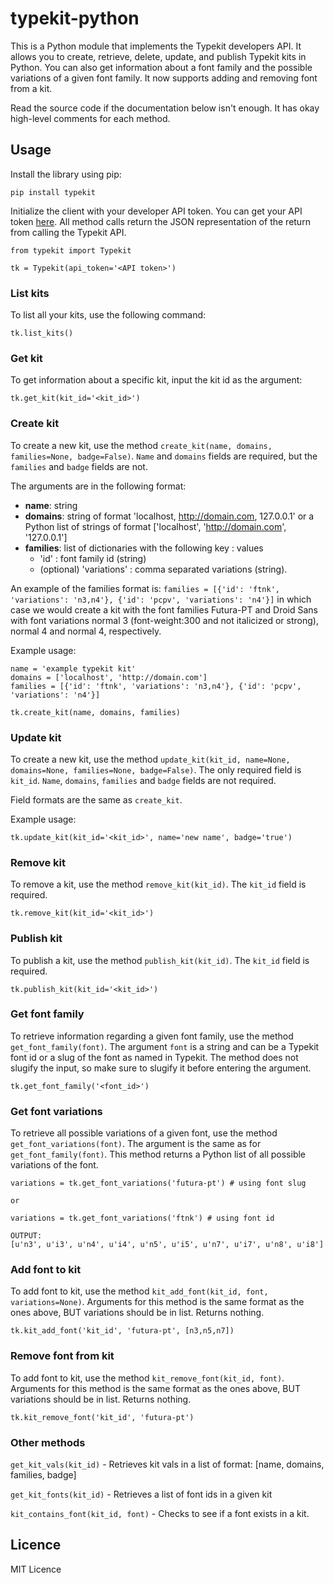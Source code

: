 typekit-python
==============

This is a Python module that implements the Typekit developers API. It allows you to create, retrieve, delete, update, and publish Typekit kits in Python. You can also get information about a font family and the possible variations of a given font family. It now supports adding and removing font from a kit.

Read the source code if the documentation below isn't enough. It has okay high-level comments for each method.

## Usage

Install the library using pip:

```
pip install typekit
```

Initialize the client with your developer API token. You can get your API token [here](https://typekit.com/account/tokens). All method calls return the JSON representation of the return from calling the Typekit API.

```
from typekit import Typekit

tk = Typekit(api_token='<API token>')
```
### List kits

To list all your kits, use the following command:

```
tk.list_kits()
```

### Get kit

To get information about a specific kit, input the kit id as the argument:

```
tk.get_kit(kit_id='<kit_id>')
```

### Create kit

To create a new kit, use the method `create_kit(name, domains, families=None, badge=False)`. `Name` and `domains` fields are required, but the `families` and `badge` fields are not.

The arguments are in the following format:
- **name**: string
- **domains**: string of format 'localhost, http://domain.com, 127.0.0.1' or a Python list of strings of format ['localhost', 'http://domain.com', '127.0.0.1']
- **families**: list of dictionaries with the following key : values
  - 'id' : font family id (string)
  - (optional) 'variations' : comma separated variations (string).

An example of the families format is: `families = [{'id': 'ftnk', 'variations': 'n3,n4'}, {'id': 'pcpv', 'variations': 'n4'}]` in which case we would create a kit with the font families Futura-PT and Droid Sans with font variations normal 3 (font-weight:300 and not italicized or strong), normal 4 and normal 4, respectively.

Example usage:

```
name = 'example typekit kit'
domains = ['localhost', 'http://domain.com']
families = [{'id': 'ftnk', 'variations': 'n3,n4'}, {'id': 'pcpv', 'variations': 'n4'}]

tk.create_kit(name, domains, families)
```

### Update kit

To create a new kit, use the method `update_kit(kit_id, name=None, domains=None, families=None, badge=False)`. The only required field is `kit_id`. `Name`, `domains`, `families` and `badge` fields are not required.

Field formats are the same as `create_kit`.

Example usage:

```
tk.update_kit(kit_id='<kit_id>', name='new name', badge='true')
```

### Remove kit

To remove a kit, use the method `remove_kit(kit_id)`. The `kit_id` field is required.

```
tk.remove_kit(kit_id='<kit_id>')
```

### Publish kit

To publish a kit, use the method `publish_kit(kit_id)`. The `kit_id` field is required.
```
tk.publish_kit(kit_id='<kit_id>')
```

### Get font family

To retrieve information regarding a given font family, use the method `get_font_family(font)`. The argument `font` is a string and can be a Typekit font id or a slug of the font as named in Typekit. The method does not slugify the input, so make sure to slugify it before entering the argument.

```
tk.get_font_family('<font_id>')
```

### Get font variations

To retrieve all possible variations of a given font, use the method `get_font_variations(font)`. The argument is the same as for `get_font_family(font)`. This method returns a Python list of all possible variations of the font.

```
variations = tk.get_font_variations('futura-pt') # using font slug

or

variations = tk.get_font_variations('ftnk') # using font id

OUTPUT:
[u'n3', u'i3', u'n4', u'i4', u'n5', u'i5', u'n7', u'i7', u'n8', u'i8']

```

### Add font to kit

To add font to kit, use the method `kit_add_font(kit_id, font, variations=None)`. Arguments for this method is the same format as the ones above, BUT variations should be in list. Returns nothing.

```
tk.kit_add_font('kit_id', 'futura-pt', [n3,n5,n7])
```

### Remove font from kit

To add font to kit, use the method `kit_remove_font(kit_id, font)`. Arguments for this method is the same format as the ones above, BUT variations should be in list. Returns nothing.

```
tk.kit_remove_font('kit_id', 'futura-pt')
```

### Other methods

`get_kit_vals(kit_id)` - Retrieves kit vals in a list of format: [name, domains, families, badge]

`get_kit_fonts(kit_id)` - Retrieves a list of font ids in a given kit

`kit_contains_font(kit_id, font)` - Checks to see if a font exists in a kit.



## Licence

MIT Licence





